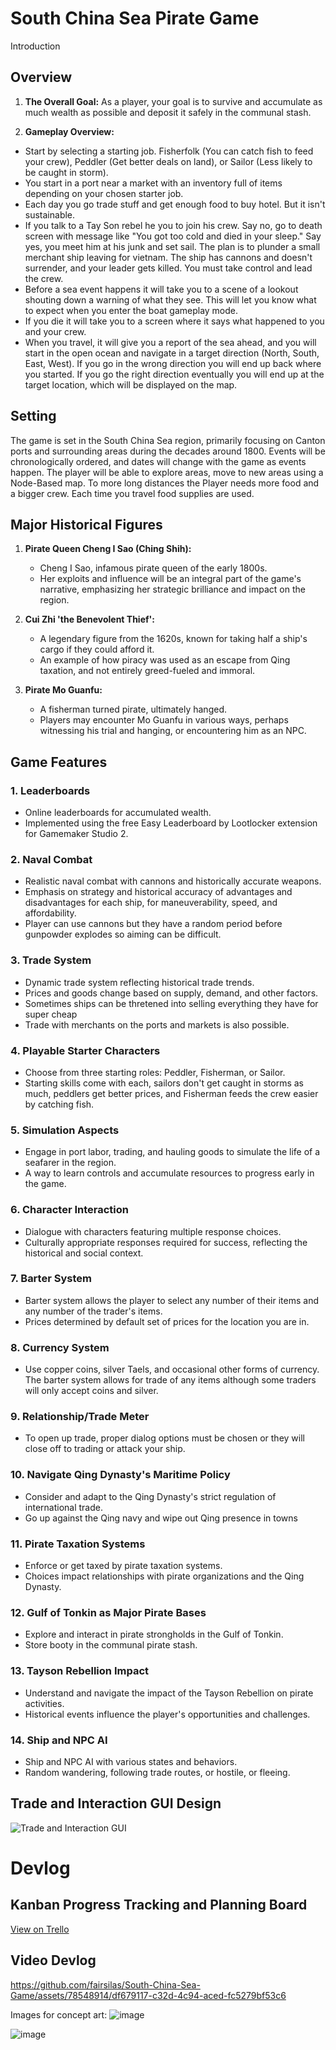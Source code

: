


# South China Sea Pirate Game
Introduction 


## Overview
1. **The Overall Goal:**
As a player, your goal is to survive and accumulate as much wealth as possible and deposit it safely in the communal stash.

2. **Gameplay Overview:**
- Start by selecting a starting job. Fisherfolk (You can catch fish to feed your crew), Peddler (Get better deals on land), or Sailor (Less likely to be caught in storm).
- You start in a port near a market with an inventory full of items depending on your chosen starter job.
- Each day you go trade stuff and get enough food to buy hotel. But it isn't sustainable.
- If you talk to a Tay Son rebel he you to join his crew. Say no, go to death screen with message like "You got too cold and died in your sleep." Say yes, you meet him at his junk and set sail. The plan is to plunder a small merchant ship leaving for vietnam. The ship has cannons and doesn't surrender, and your leader gets killed. You must take control and lead the crew.
- Before a sea event happens it will take you to a scene of a lookout shouting down a warning of what they see. This will let you know what to expect when you enter the boat gameplay mode.
- If you die it will take you to a screen where it says what happened to you and your crew.
- When you travel, it will give you a report of the sea ahead, and you will start in the open ocean and navigate in a target direction (North, South, East, West). If you go in the wrong direction you will end up back where you started. If you go the right direction eventually you will end up at the target location, which will be displayed on the map.

## Setting
The game is set in the South China Sea region, primarily focusing on Canton ports and surrounding areas during the decades around 1800. Events will be chronologically ordered, and dates will change with the game as events happen. 
The player will be able to explore areas, move to new areas using a Node-Based map. To more long distances the Player needs more food and a bigger crew. Each time you travel food supplies are used.

## Major Historical Figures
1. **Pirate Queen Cheng I Sao (Ching Shih):**
   - Cheng I Sao, infamous pirate queen of the early 1800s.
   - Her exploits and influence will be an integral part of the game's narrative, emphasizing her strategic brilliance and impact on the region.
   
2. **Cui Zhi 'the Benevolent Thief':**
   - A legendary figure from the 1620s, known for taking half a ship's cargo if they could afford it.
   - An example of how piracy was used as an escape from Qing taxation, and not entirely greed-fueled and immoral.

3. **Pirate Mo Guanfu:**
   - A fisherman turned pirate, ultimately hanged.
   - Players may encounter Mo Guanfu in various ways, perhaps witnessing his trial and hanging, or encountering him as an NPC.

## Game Features

### 1. Leaderboards
   - Online leaderboards for accumulated wealth.
   - Implemented using the free Easy Leaderboard by Lootlocker extension for Gamemaker Studio 2.

### 2. Naval Combat
   - Realistic naval combat with cannons and historically accurate weapons.
   - Emphasis on strategy and historical accuracy of advantages and disadvantages for each ship, for maneuverability, speed, and affordability.
   - Player can use cannons but they have a random period before gunpowder explodes so aiming can be difficult.

### 3. Trade System
   - Dynamic trade system reflecting historical trade trends.
   - Prices and goods change based on supply, demand, and other factors.
   - Sometimes ships can be thretened into selling everything they have for super cheap
   - Trade with merchants on the ports and markets is also possible.

### 4. Playable Starter Characters
   - Choose from three starting roles: Peddler, Fisherman, or Sailor.
   - Starting skills come with each, sailors don't get caught in storms as much, peddlers get better prices, and Fisherman feeds the crew easier by catching fish.

### 5. Simulation Aspects
   - Engage in port labor, trading, and hauling goods to simulate the life of a seafarer in the region.
   - A way to learn controls and accumulate resources to progress early in the game.

### 6. Character Interaction
   - Dialogue with characters featuring multiple response choices.
   - Culturally appropriate responses required for success, reflecting the historical and social context.

### 7. Barter System
   - Barter system allows the player to select any number of their items and any number of the trader's items.
   - Prices determined by default set of prices for the location you are in.

### 8. Currency System
   - Use copper coins, silver Taels, and occasional other forms of currency. The barter system allows for trade of any items although some traders will only accept coins and silver.

### 9. Relationship/Trade Meter
   - To open up trade, proper dialog options must be chosen or they will close off to trading or attack your ship.

### 10. Navigate Qing Dynasty's Maritime Policy
   - Consider and adapt to the Qing Dynasty's strict regulation of international trade.
   - Go up against the Qing navy and wipe out Qing presence in towns

### 11. Pirate Taxation Systems
   - Enforce or get taxed by pirate taxation systems.
   - Choices impact relationships with pirate organizations and the Qing Dynasty.

### 12. Gulf of Tonkin as Major Pirate Bases
   - Explore and interact in pirate strongholds in the Gulf of Tonkin.
   - Store booty in the communal pirate stash.

### 13. Tayson Rebellion Impact
   - Understand and navigate the impact of the Tayson Rebellion on pirate activities.
   - Historical events influence the player's opportunities and challenges.

### 14. Ship and NPC AI
   - Ship and NPC AI with various states and behaviors.
   - Random wandering, following trade routes, or hostile, or fleeing.

## Trade and Interaction GUI Design
![Trade and Interaction GUI](https://github.com/fairsilas/South-China-Sea-Game/assets/78548914/5a1cd6a0-009a-4b4d-a667-26ba0905f5e8)

# Devlog
## Kanban Progress Tracking and Planning Board
[View on Trello](https://trello.com/invite/b/jBClh6PV/ATTI62c029b46cbe234f15bd9bdd77485cb49BF17F04/game-development)

## Video Devlog



https://github.com/fairsilas/South-China-Sea-Game/assets/78548914/df679117-c32d-4c94-aced-fc5279bf53c6


Images for concept art:
![image](https://github.com/fairsilas/South-China-Sea-Game/assets/78548914/7d1ff5d2-b2f9-4013-8888-c26e044fb0f7)

![image](https://github.com/fairsilas/South-China-Sea-Game/assets/78548914/23b54b8e-d282-4c00-a04a-60a49852e55b)





